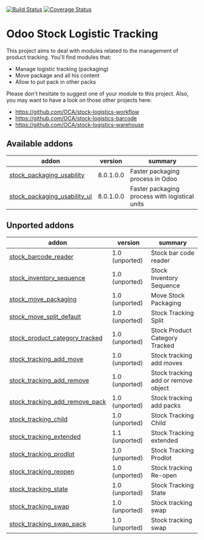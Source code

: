 [![Build Status](https://travis-ci.org/OCA/stock-logistics-tracking.svg?branch=master)](https://travis-ci.org/OCA/stock-logistics-tracking)
[![Coverage Status](https://img.shields.io/coveralls/OCA/stock-logistics-tracking.svg)](https://coveralls.io/r/OCA/stock-logistics-tracking?branch=master)

Odoo Stock Logistic Tracking
============================

This project aims to deal with modules related to the management of product tracking. You'll find modules that:

 - Manage logistic tracking (packaging)
 - Move package and all his content
 - Allow to put pack in other packs

Please don't hesitate to suggest one of your module to this project. Also, you may want to have a look on those other projects here:

 - https://github.com/OCA/stock-logistics-workflow
 - https://github.com/OCA/stock-logistics-barcode
 - https://github.com/OCA/stock-logistics-warehouse

[//]: # (addons)
Available addons
----------------
addon | version | summary
--- | --- | ---
[stock_packaging_usability](stock_packaging_usability/) | 8.0.1.0.0 | Faster packaging process in Odoo
[stock_packaging_usability_ul](stock_packaging_usability_ul/) | 8.0.1.0.0 | Faster packaging process with logistical units

Unported addons
---------------
addon | version | summary
--- | --- | ---
[stock_barcode_reader](stock_barcode_reader/) | 1.0 (unported) | Stock bar code reader
[stock_inventory_sequence](stock_inventory_sequence/) | 1.0 (unported) | Stock Inventory Sequence
[stock_move_packaging](stock_move_packaging/) | 1.0 (unported) | Move Stock Packaging
[stock_move_split_default](stock_move_split_default/) | 1.0 (unported) | Stock Tracking Split
[stock_product_category_tracked](stock_product_category_tracked/) | 1.0 (unported) | Stock Product Category Tracked
[stock_tracking_add_move](stock_tracking_add_move/) | 1.0 (unported) | Stock tracking add moves
[stock_tracking_add_remove](stock_tracking_add_remove/) | 1.0 (unported) | Stock tracking add or remove object
[stock_tracking_add_remove_pack](stock_tracking_add_remove_pack/) | 1.0 (unported) | Stock tracking add packs
[stock_tracking_child](stock_tracking_child/) | 1.0 (unported) | Stock Tracking Child
[stock_tracking_extended](stock_tracking_extended/) | 1.1 (unported) | Stock Tracking extended
[stock_tracking_prodlot](stock_tracking_prodlot/) | 1.0 (unported) | Stock Tracking Prodlot
[stock_tracking_reopen](stock_tracking_reopen/) | 1.0 (unported) | Stock tracking Re-open
[stock_tracking_state](stock_tracking_state/) | 1.0 (unported) | Stock Tracking State
[stock_tracking_swap](stock_tracking_swap/) | 1.0 (unported) | Stock tracking swap
[stock_tracking_swap_pack](stock_tracking_swap_pack/) | 1.0 (unported) | Stock tracking swap

[//]: # (end addons)
